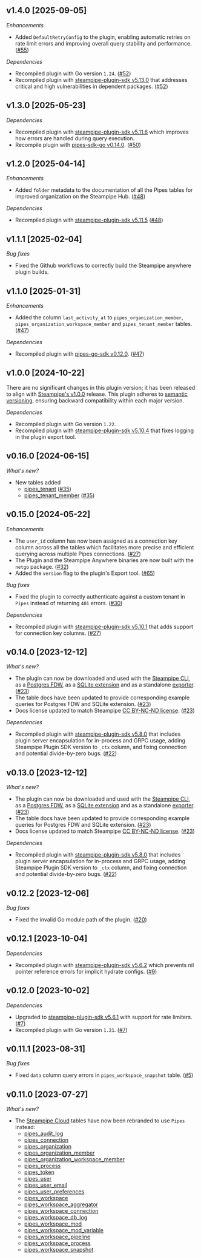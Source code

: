 ## v1.4.0 [2025-09-05]

_Enhancements_

- Added `DefaultRetryConfig` to the plugin, enabling automatic retries on rate limit errors and improving overall query stability and performance. ([#55](https://github.com/turbot/steampipe-plugin-pipes/pull/55))

_Dependencies_

- Recompiled plugin with Go version `1.24`. ([#52](https://github.com/turbot/steampipe-plugin-pipes/pull/52))
- Recompiled plugin with [steampipe-plugin-sdk v5.13.0](https://github.com/turbot/steampipe-plugin-sdk/blob/develop/CHANGELOG.md#v5130-2025-07-21) that addresses critical and high vulnerabilities in dependent packages. ([#52](https://github.com/turbot/steampipe-plugin-pipes/pull/52))

## v1.3.0 [2025-05-23]

_Dependencies_

- Recompiled plugin with [steampipe-plugin-sdk v5.11.6](https://github.com/turbot/steampipe-plugin-sdk/blob/develop/CHANGELOG.md#v5116-2025-05-22) which improves how errors are handled during query execution.
- Recompile plugin with [pipes-sdk-go v0.14.0](https://github.com/turbot/pipes-sdk-go/blob/main/CHANGELOG.md#0140-2025-05-22). ([#50](https://github.com/turbot/steampipe-plugin-pipes/pull/50))

## v1.2.0 [2025-04-14]

_Enhancements_

- Added `folder` metadata to the documentation of all the Pipes tables for improved organization on the Steampipe Hub. ([#48](https://github.com/turbot/steampipe-plugin-pipes/pull/48))

_Dependencies_

- Recompiled plugin with [steampipe-plugin-sdk v5.11.5](https://github.com/turbot/steampipe-plugin-sdk/releases/tag/v5.11.5) ([#48](https://github.com/turbot/steampipe-plugin-pipes/pull/48))

## v1.1.1 [2025-02-04]

_Bug fixes_

- Fixed the Github workflows to correctly build the Steampipe anywhere plugin builds.

## v1.1.0 [2025-01-31]

_Enhancements_

- Added the column `last_activity_at` to `pipes_organization_member`, `pipes_organization_workspace_member` and `pipes_tenant_member` tables. ([#47](https://github.com/turbot/steampipe-plugin-pipes/pull/47))

_Dependencies_

- Recompiled plugin with [pipes-go-sdk v0.12.0](https://github.com/turbot/pipes-sdk-go/blob/main/CHANGELOG.md#0120-2025-01-31). ([#47](https://github.com/turbot/steampipe-plugin-pipes/pull/47)) 

## v1.0.0 [2024-10-22]

There are no significant changes in this plugin version; it has been released to align with [Steampipe's v1.0.0](https://steampipe.io/changelog/steampipe-cli-v1-0-0) release. This plugin adheres to [semantic versioning](https://semver.org/#semantic-versioning-specification-semver), ensuring backward compatibility within each major version.

_Dependencies_

- Recompiled plugin with Go version `1.22`. 
- Recompiled plugin with [steampipe-plugin-sdk v5.10.4](https://github.com/turbot/steampipe-plugin-sdk/blob/develop/CHANGELOG.md#v5104-2024-08-29) that fixes logging in the plugin export tool. 

## v0.16.0 [2024-06-15]

_What's new?_

- New tables added
  - [pipes_tenant](https://hub.steampipe.io/plugins/turbot/pipes/tables/pipes_tenant) ([#35](https://github.com/turbot/steampipe-plugin-pipes/pull/35))
  - [pipes_tenant_member](https://hub.steampipe.io/plugins/turbot/pipes/tables/pipes_tenant_member) ([#35](https://github.com/turbot/steampipe-plugin-pipes/pull/35))

## v0.15.0 [2024-05-22]

_Enhancements_

- The `user_id` column has now been assigned as a connection key column across all the tables which facilitates more precise and efficient querying across multiple Pipes connections. ([#27](https://github.com/turbot/steampipe-plugin-pipes/pull/27))
- The Plugin and the Steampipe Anywhere binaries are now built with the `netgo` package. ([#32](https://github.com/turbot/steampipe-plugin-pipes/pull/32))
- Added the `version` flag to the plugin's Export tool. ([#65](https://github.com/turbot/steampipe-export/pull/65))

_Bug fixes_

- Fixed the plugin to correctly authenticate against a custom tenant in `Pipes` instead of returning `401` errors. ([#30](https://github.com/turbot/steampipe-plugin-pipes/pull/30))

_Dependencies_

- Recompiled plugin with [steampipe-plugin-sdk v5.10.1](https://github.com/turbot/steampipe-plugin-sdk/blob/main/CHANGELOG.md#v5100-2024-04-10) that adds support for connection key columns. ([#27](https://github.com/turbot/steampipe-plugin-pipes/pull/27))

## v0.14.0 [2023-12-12]

_What's new?_

- The plugin can now be downloaded and used with the [Steampipe CLI](https://steampipe.io/docs), as a [Postgres FDW](https://steampipe.io/docs/steampipe_postgres/overview), as a [SQLite extension](https://steampipe.io/docs//steampipe_sqlite/overview) and as a standalone [exporter](https://steampipe.io/docs/steampipe_export/overview). ([#23](https://github.com/turbot/steampipe-plugin-pipes/pull/23))
- The table docs have been updated to provide corresponding example queries for Postgres FDW and SQLite extension. ([#23](https://github.com/turbot/steampipe-plugin-pipes/pull/23))
- Docs license updated to match Steampipe [CC BY-NC-ND license](https://github.com/turbot/steampipe-plugin-pipes/blob/main/docs/LICENSE). ([#23](https://github.com/turbot/steampipe-plugin-pipes/pull/23))

_Dependencies_

- Recompiled plugin with [steampipe-plugin-sdk v5.8.0](https://github.com/turbot/steampipe-plugin-sdk/blob/main/CHANGELOG.md#v580-2023-12-11) that includes plugin server encapsulation for in-process and GRPC usage, adding Steampipe Plugin SDK version to `_ctx` column, and fixing connection and potential divide-by-zero bugs. ([#22](https://github.com/turbot/steampipe-plugin-pipes/pull/22))

## v0.13.0 [2023-12-12]

_What's new?_

- The plugin can now be downloaded and used with the [Steampipe CLI](https://steampipe.io/docs), as a [Postgres FDW](https://steampipe.io/docs/steampipe_postgres/overview), as a [SQLite extension](https://steampipe.io/docs//steampipe_sqlite/overview) and as a standalone [exporter](https://steampipe.io/docs/steampipe_export/overview). ([#23](https://github.com/turbot/steampipe-plugin-pipes/pull/23))
- The table docs have been updated to provide corresponding example queries for Postgres FDW and SQLite extension. ([#23](https://github.com/turbot/steampipe-plugin-pipes/pull/23))
- Docs license updated to match Steampipe [CC BY-NC-ND license](https://github.com/turbot/steampipe-plugin-pipes/blob/main/docs/LICENSE). ([#23](https://github.com/turbot/steampipe-plugin-pipes/pull/23))

_Dependencies_

- Recompiled plugin with [steampipe-plugin-sdk v5.8.0](https://github.com/turbot/steampipe-plugin-sdk/blob/main/CHANGELOG.md#v580-2023-12-11) that includes plugin server encapsulation for in-process and GRPC usage, adding Steampipe Plugin SDK version to `_ctx` column, and fixing connection and potential divide-by-zero bugs. ([#22](https://github.com/turbot/steampipe-plugin-pipes/pull/22))

## v0.12.2 [2023-12-06]

_Bug fixes_

- Fixed the invalid Go module path of the plugin. ([#20](https://github.com/turbot/steampipe-plugin-pipes/pull/20))

## v0.12.1 [2023-10-04]

_Dependencies_

- Recompiled plugin with [steampipe-plugin-sdk v5.6.2](https://github.com/turbot/steampipe-plugin-sdk/blob/main/CHANGELOG.md#v562-2023-10-03) which prevents nil pointer reference errors for implicit hydrate configs. ([#9](https://github.com/turbot/steampipe-plugin-pipes/pull/9))

## v0.12.0 [2023-10-02]

_Dependencies_

- Upgraded to [steampipe-plugin-sdk v5.6.1](https://github.com/turbot/steampipe-plugin-sdk/blob/main/CHANGELOG.md#v561-2023-09-29) with support for rate limiters. ([#7](https://github.com/turbot/steampipe-plugin-pipes/pull/7))
- Recompiled plugin with Go version `1.21`. ([#7](https://github.com/turbot/steampipe-plugin-pipes/pull/7))

## v0.11.1 [2023-08-31]

_Bug fixes_

- Fixed `data` column query errors in `pipes_workspace_snapshot` table. ([#5](https://github.com/turbot/steampipe-plugin-pipes/pull/5))

## v0.11.0 [2023-07-27]

_What's new?_

- The [Steampipe Cloud](https://hub.steampipe.io/plugins/turbot/steampipecloud/tables) tables have now been rebranded to use `Pipes` instead:
  - [pipes_audit_log](https://hub.steampipe.io/plugins/turbot/pipes/tables/pipes_audit_log)
  - [pipes_connection](https://hub.steampipe.io/plugins/turbot/pipes/tables/pipes_connection)
  - [pipes_organization](https://hub.steampipe.io/plugins/turbot/pipes/tables/pipes_organization)
  - [pipes_organization_member](https://hub.steampipe.io/plugins/turbot/pipes/tables/pipes_organization_member)
  - [pipes_organization_workspace_member](https://hub.steampipe.io/plugins/turbot/pipes/tables/pipes_organization_workspace_member)
  - [pipes_process](https://hub.steampipe.io/plugins/turbot/pipes/tables/pipes_process)
  - [pipes_token](https://hub.steampipe.io/plugins/turbot/pipes/tables/pipes_token)
  - [pipes_user](https://hub.steampipe.io/plugins/turbot/pipes/tables/pipes_user)
  - [pipes_user_email](https://hub.steampipe.io/plugins/turbot/pipes/tables/pipes_user_email)
  - [pipes_user_preferences](https://hub.steampipe.io/plugins/turbot/pipes/tables/pipes_user_preferences)
  - [pipes_workspace](https://hub.steampipe.io/plugins/turbot/pipes/tables/pipes_workspace)
  - [pipes_workspace_aggregator](https://hub.steampipe.io/plugins/turbot/pipes/tables/pipes_workspace_aggregator)
  - [pipes_workspace_connection](https://hub.steampipe.io/plugins/turbot/pipes/tables/pipes_workspace_connection)
  - [pipes_workspace_db_log](https://hub.steampipe.io/plugins/turbot/pipes/tables/pipes_workspace_db_log)
  - [pipes_workspace_mod](https://hub.steampipe.io/plugins/turbot/pipes/tables/pipes_workspace_mod)
  - [pipes_workspace_mod_variable](https://hub.steampipe.io/plugins/turbot/pipes/tables/pipes_workspace_mod_variable)
  - [pipes_workspace_pipeline](https://hub.steampipe.io/plugins/turbot/pipes/tables/pipes_workspace_pipeline)
  - [pipes_workspace_process](https://hub.steampipe.io/plugins/turbot/pipes/tables/pipes_workspace_process)
  - [pipes_workspace_snapshot](https://hub.steampipe.io/plugins/turbot/pipes/tables/pipes_workspace_snapshot)
